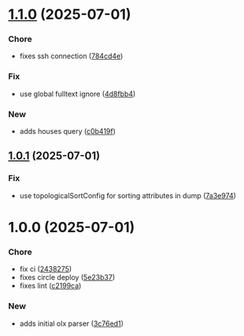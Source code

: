 # [1.1.0](https://github.com/pustovitDmytro/hermod/compare/v1.0.1...v1.1.0) (2025-07-01)


### Chore

* fixes ssh connection ([784cd4e](https://github.com/pustovitDmytro/hermod/commit/784cd4e1665b1e22ee360f493ce2b62ffc269353))

### Fix

* use global fulltext ignore ([4d8fbb4](https://github.com/pustovitDmytro/hermod/commit/4d8fbb4d28ea9fb447bec5f38d4ff0ee3085be4f))

### New

* adds houses query ([c0b419f](https://github.com/pustovitDmytro/hermod/commit/c0b419f21800fa320642483993c67fe2274b4145))

## [1.0.1](https://github.com/pustovitDmytro/hermod/compare/v1.0.0...v1.0.1) (2025-07-01)


### Fix

* use topologicalSortConfig for sorting attributes in dump ([7a3e974](https://github.com/pustovitDmytro/hermod/commit/7a3e974fb52b48942db0b1b9506bdc31fe38180f))

# 1.0.0 (2025-07-01)


### Chore

* fix ci ([2438275](https://github.com/pustovitDmytro/hermod/commit/24382754dca2f34bf99ca9df72391989f5339f4b))
* fixes circle deploy ([5e23b37](https://github.com/pustovitDmytro/hermod/commit/5e23b3708659e25ef202ca853bd0699215429c1e))
* fixes lint ([c2199ca](https://github.com/pustovitDmytro/hermod/commit/c2199ca6dbd08d571cd39adc3441bfb3fc4b8881))

### New

* adds initial olx parser ([3c76ed1](https://github.com/pustovitDmytro/hermod/commit/3c76ed15b56bc2829257549f46c32af69fb572ad))
